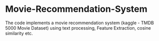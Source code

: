 # Movie-Recommendation-System
 The code implements a movie recommendation system (kaggle - TMDB 5000 Movie Dataset) using text processing, Feature Extraction, cosine similarity etc.
